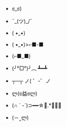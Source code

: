 
- ಠ_ಠ)
- ¯\_(ツ)_/¯

- ( •_•)
- ( •_•)>⌐■-■
- (⌐■_■)

- (╯°□°)╯︵ ┻━┻
- ┬─┬ ノ( ゜-゜ノ

- ლ(ಠ益ಠლ)

- (∩ ` -´)⊃━━☆ﾟ.*･｡ﾟ

- (－‸ლ)
